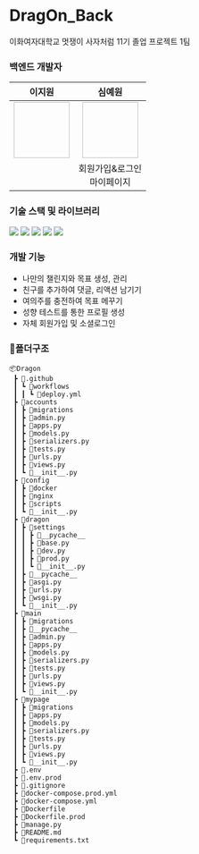 
# DragOn_Back
이화여자대학교 멋쟁이 사자처럼 11기 졸업 프로젝트 1팀 

### 백엔드 개발자

|                           이지원                            |                             심예원                             |
| :---------------------------------------------------------: | :------------------------------------------------------------: |
|               <img width="100" height="100"/>               |                <img width="100" height="100"/>                 |
|  | 회원가입&로그인 <br />  마이페이지 |


### 기술 스택 및 라이브러리

<img src="https://img.shields.io/badge/github-181717?style=for-the-badge&logo=github&logoColor=white"/> <img src="https://img.shields.io/badge/python-3776AB?style=for-the-badge&logo=python&logoColor=white"> <img src="https://img.shields.io/badge/mysql-4479A1?style=for-the-badge&logo=mysql&logoColor=white"> <img src="https://img.shields.io/badge/django-092E20?style=for-the-badge&logo=django&logoColor=white">  <img src="https://img.shields.io/badge/amazonaws-232F3E?style=for-the-badge&logo=amazonaws&logoColor=white"> 

### 개발 기능
 - 나만의 챌린지와 목표 생성, 관리 <br />
 - 친구를 추가하여 댓글, 리액션 남기기<br />
 - 여의주를 충전하여 목표 메꾸기 <br />
 - 성향 테스트를 통한 프로필 생성<br />
 - 자체 회원가입 및 소셜로그인<br />
 

### 📁폴더구조
```
📦Dragon
 ┣ 📂.github
 ┃ ┗ 📂workflows
 ┃ ┃ ┗ 📜deploy.yml
 ┣ 📂accounts
 ┃ ┣ 📂migrations
 ┃ ┣ 📜admin.py
 ┃ ┣ 📜apps.py
 ┃ ┣ 📜models.py
 ┃ ┣ 📜serializers.py
 ┃ ┣ 📜tests.py
 ┃ ┣ 📜urls.py
 ┃ ┣ 📜views.py
 ┃ ┗ 📜__init__.py
 ┣ 📂config
 ┃ ┣ 📂docker
 ┃ ┣ 📂nginx
 ┃ ┣ 📂scripts
 ┃ ┗ 📜__init__.py
 ┣ 📂dragon
 ┃ ┣ 📂settings
 ┃ ┃ ┣ 📂__pycache__
 ┃ ┃ ┣ 📜base.py
 ┃ ┃ ┣ 📜dev.py
 ┃ ┃ ┣ 📜prod.py
 ┃ ┃ ┗ 📜__init__.py
 ┃ ┣ 📂__pycache__
 ┃ ┣ 📜asgi.py
 ┃ ┣ 📜urls.py
 ┃ ┣ 📜wsgi.py
 ┃ ┗ 📜__init__.py
 ┣ 📂main
 ┃ ┣ 📂migrations
 ┃ ┣ 📂__pycache__
 ┃ ┣ 📜admin.py
 ┃ ┣ 📜apps.py
 ┃ ┣ 📜models.py
 ┃ ┣ 📜serializers.py
 ┃ ┣ 📜tests.py
 ┃ ┣ 📜urls.py
 ┃ ┣ 📜views.py
 ┃ ┗ 📜__init__.py
 ┣ 📂mypage
 ┃ ┣ 📂migrations
 ┃ ┣ 📜apps.py
 ┃ ┣ 📜models.py
 ┃ ┣ 📜serializers.py
 ┃ ┣ 📜tests.py
 ┃ ┣ 📜urls.py
 ┃ ┣ 📜views.py
 ┃ ┗ 📜__init__.py
 ┣ 📜.env
 ┣ 📜.env.prod
 ┣ 📜.gitignore
 ┣ 📜docker-compose.prod.yml
 ┣ 📜docker-compose.yml
 ┣ 📜Dockerfile
 ┣ 📜Dockerfile.prod
 ┣ 📜manage.py
 ┣ 📜README.md
 ┗ 📜requirements.txt
```
